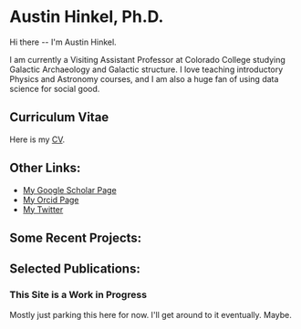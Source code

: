 # Austin Hinkel, Ph.D.

Hi there -- I'm Austin Hinkel.  

I am currently a Visiting Assistant Professor at Colorado College studying Galactic Archaeology and Galactic structure.  I love teaching introductory Physics and Astronomy courses, and I am also a huge fan of using data science for social good.  


## Curriculum Vitae

Here is my [CV](https://ahinkel.github.io/assets/pdfs/AustinHinkel_CV_20220929redact.pdf).


## Other Links:


- [My Google Scholar Page](https://scholar.google.com/citations?user=Act8eHcAAAAJ&hl=en&oi=ao)
- [My Orcid Page](https://orcid.org/0000-0002-9785-914X)
- [My Twitter](https://twitter.com/iHinkthere4iam)


## Some Recent Projects:




## Selected Publications:




### This Site is a Work in Progress
Mostly just parking this here for now.  I'll get around to it eventually.  Maybe.  
